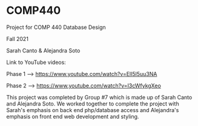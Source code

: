 # COMP440
Project for COMP 440 Database Design

Fall 2021

Sarah Canto
&
Alejandra Soto

Link to YouTube videos:

Phase 1 --> https://www.youtube.com/watch?v=ElI5l5uu3NA

Phase 2 --> https://www.youtube.com/watch?v=I3cWfykgXeo

This project was completed by Group #7 which is made up of Sarah Canto and Alejandra Soto.
We worked together to complete the project with Sarah's emphasis on back end php/database access
and Alejandra's emphasis on front end web development and styling.
